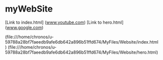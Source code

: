 # myWebSite
[Link to index.html] (www.youtube.com)
[Link to hero.html] (www.google.com)

(file:///home/chronos/u-59788a28bf7faeedb9afe6db642a896b51ffd674/MyFiles/Website/index.html)
(file:///home/chronos/u-59788a28bf7faeedb9afe6db642a896b51ffd674/MyFiles/Website/hero.html)
